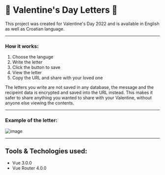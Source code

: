 # 💛 Valentine's Day Letters 💛

This project was created for Valentine's Day 2022 and is available in English as well as Croatian language. 

------------------------------------
### <strong> How it works: </strong>
1. Choose the languge
2. Write the letter
3. Click the button to save
4. View the letter
5. Copy the URL and share with your loved one

The letters you write are not saved in any database, the message and the recipeint data is encrypted and saved into the URL instead.
This makes it safer to share anything you wanted to share with your Valentine, without anyone else viewing the contents. 

------------------------------------


### Example of the letter:
![image](https://user-images.githubusercontent.com/51357920/175788122-c951dc3b-c1da-4f3a-8853-776fb54a16df.png)

------------------------------------

## Tools & Techologies used:

- Vue 3.0.0
- Vue Router 4.0.0
